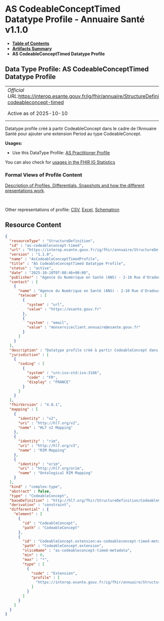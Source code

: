 # AS CodeableConceptTimed Datatype Profile - Annuaire Santé v1.1.0

* [**Table of Contents**](toc.md)
* [**Artifacts Summary**](artifacts.md)
* **AS CodeableConceptTimed Datatype Profile**

## Data Type Profile: AS CodeableConceptTimed Datatype Profile 

| | |
| :--- | :--- |
| *Official URL*:https://interop.esante.gouv.fr/ig/fhir/annuaire/StructureDefinition/as-codeableconcept-timed | *Version*:1.1.0 |
| Active as of 2025-10-10 | *Computable Name*:AsCodeableConceptTimedProfile |

 
Datatype profile créé à partir CodeableConcept dans le cadre de l’Annuaire Santé pour ajouter une extension Period au type CodeableConcept. 

**Usages:**

* Use this DataType Profile: [AS Practitioner Profile](StructureDefinition-as-practitioner.md)

You can also check for [usages in the FHIR IG Statistics](https://packages2.fhir.org/xig/ans.fhir.fr.annuaire|current/StructureDefinition/as-codeableconcept-timed)

### Formal Views of Profile Content

 [Description of Profiles, Differentials, Snapshots and how the different presentations work](http://build.fhir.org/ig/FHIR/ig-guidance/readingIgs.html#structure-definitions). 

 

Other representations of profile: [CSV](StructureDefinition-as-codeableconcept-timed.csv), [Excel](StructureDefinition-as-codeableconcept-timed.xlsx), [Schematron](StructureDefinition-as-codeableconcept-timed.sch) 



## Resource Content

```json
{
  "resourceType" : "StructureDefinition",
  "id" : "as-codeableconcept-timed",
  "url" : "https://interop.esante.gouv.fr/ig/fhir/annuaire/StructureDefinition/as-codeableconcept-timed",
  "version" : "1.1.0",
  "name" : "AsCodeableConceptTimedProfile",
  "title" : "AS CodeableConceptTimed Datatype Profile",
  "status" : "active",
  "date" : "2025-10-10T07:08:46+00:00",
  "publisher" : "Agence du Numérique en Santé (ANS) - 2-10 Rue d'Oradour-sur-Glane, 75015 Paris",
  "contact" : [
    {
      "name" : "Agence du Numérique en Santé (ANS) - 2-10 Rue d'Oradour-sur-Glane, 75015 Paris",
      "telecom" : [
        {
          "system" : "url",
          "value" : "https://esante.gouv.fr"
        },
        {
          "system" : "email",
          "value" : "monserviceclient.annuaire@esante.gouv.fr"
        }
      ]
    }
  ],
  "description" : "Datatype profile créé à partir CodeableConcept dans le cadre de l'Annuaire Santé pour ajouter une extension Period au type CodeableConcept.",
  "jurisdiction" : [
    {
      "coding" : [
        {
          "system" : "urn:iso:std:iso:3166",
          "code" : "FR",
          "display" : "FRANCE"
        }
      ]
    }
  ],
  "fhirVersion" : "4.0.1",
  "mapping" : [
    {
      "identity" : "v2",
      "uri" : "http://hl7.org/v2",
      "name" : "HL7 v2 Mapping"
    },
    {
      "identity" : "rim",
      "uri" : "http://hl7.org/v3",
      "name" : "RIM Mapping"
    },
    {
      "identity" : "orim",
      "uri" : "http://hl7.org/orim",
      "name" : "Ontological RIM Mapping"
    }
  ],
  "kind" : "complex-type",
  "abstract" : false,
  "type" : "CodeableConcept",
  "baseDefinition" : "http://hl7.org/fhir/StructureDefinition/CodeableConcept",
  "derivation" : "constraint",
  "differential" : {
    "element" : [
      {
        "id" : "CodeableConcept",
        "path" : "CodeableConcept"
      },
      {
        "id" : "CodeableConcept.extension:as-codeableconcept-timed-metadata",
        "path" : "CodeableConcept.extension",
        "sliceName" : "as-codeableconcept-timed-metadata",
        "min" : 0,
        "max" : "*",
        "type" : [
          {
            "code" : "Extension",
            "profile" : [
              "https://interop.esante.gouv.fr/ig/fhir/annuaire/StructureDefinition/as-ext-codeableconcept-timed-metadata"
            ]
          }
        ]
      }
    ]
  }
}

```
